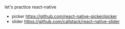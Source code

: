 let's practice react-native

- picker
  https://github.com/react-native-picker/picker
- slider
  https://github.com/callstack/react-native-slider
